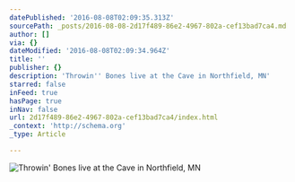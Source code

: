 ```yaml
---
datePublished: '2016-08-08T02:09:35.313Z'
sourcePath: _posts/2016-08-08-2d17f489-86e2-4967-802a-cef13bad7ca4.md
author: []
via: {}
dateModified: '2016-08-08T02:09:34.964Z'
title: ''
publisher: {}
description: 'Throwin'' Bones live at the Cave in Northfield, MN'
starred: false
inFeed: true
hasPage: true
inNav: false
url: 2d17f489-86e2-4967-802a-cef13bad7ca4/index.html
_context: 'http://schema.org'
_type: Article

---
```

![Throwin' Bones live at the Cave in Northfield, MN](https://the-grid-user-content.s3-us-west-2.amazonaws.com/a704f312-ba99-479f-a44f-8b435ee50148.jpg)